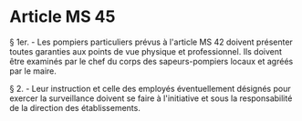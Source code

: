 # Article MS 45

§ 1er. - Les pompiers particuliers prévus à l'article MS 42 doivent présenter toutes garanties aux points de vue physique et professionnel. Ils doivent être examinés par le chef du corps des sapeurs-pompiers locaux et agréés par le maire.

§ 2. - Leur instruction et celle des employés éventuellement désignés pour exercer la surveillance doivent se faire à l'initiative et sous la responsabilité de la direction des établissements.
